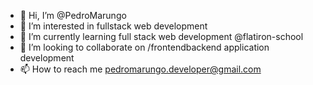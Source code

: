 - 👋 Hi, I’m @PedroMarungo
- 👀 I’m interested in fullstack web development
- 🌱 I’m currently learning full stack web development @flatiron-school
- 💞️ I’m looking to collaborate on /frontendbackend application development
- 📫 How to reach me pedromarungo.developer@gmail.com

<!---
PedroMarungo/PedroMarungo is a ✨ special ✨ repository because its `README.md` (this file) appears on your GitHub profile.
You can click the Preview link to take a look at your changes.
--->
